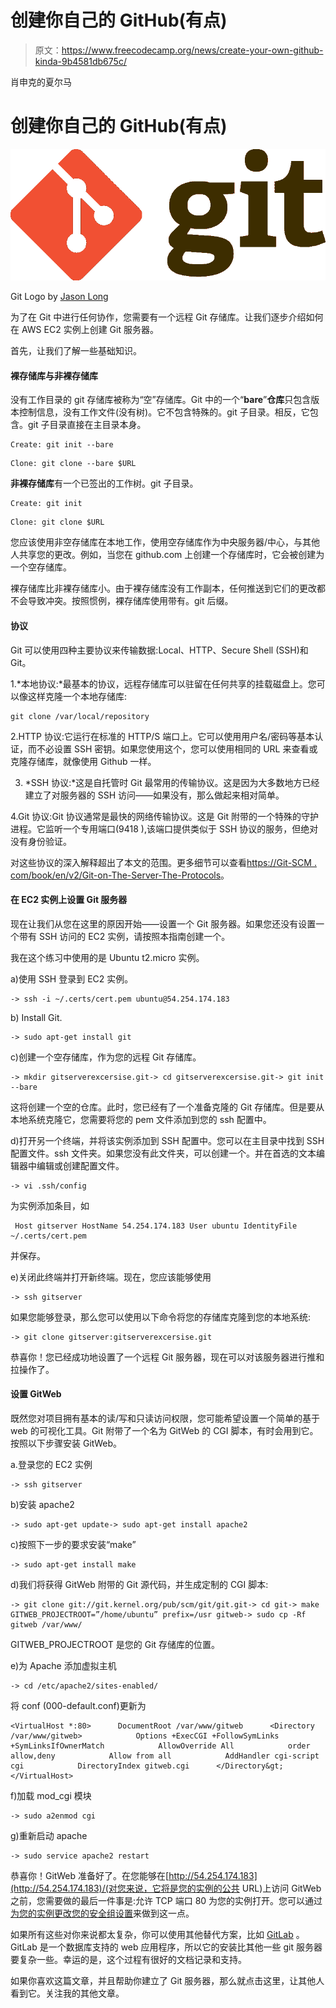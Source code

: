 # 创建你自己的 GitHub(有点)

> 原文：<https://www.freecodecamp.org/news/create-your-own-github-kinda-9b4581db675c/>

肖申克的夏尔马

# 创建你自己的 GitHub(有点)

![jA95J8tg2JMxx-zLD2ORofiNNj7pMPdmiAB7](img/5eab3c3cf030398e3be4f80030e4a97e.png)

Git Logo by [Jason Long](http://twitter.com/jasonlong)

为了在 Git 中进行任何协作，您需要有一个远程 Git 存储库。让我们逐步介绍如何在 AWS EC2 实例上创建 Git 服务器。

首先，让我们了解一些基础知识。

#### 裸存储库与非裸存储库

没有工作目录的 git 存储库被称为“空”存储库。Git 中的一个“**bare**”**仓库**只包含版本控制信息，没有工作文件(没有树)。它不包含特殊的。git 子目录。相反，它包含。git 子目录直接在主目录本身。

```
Create: git init --bare
```

```
Clone: git clone --bare $URL
```

**非裸存储库**有一个已签出的工作树。git 子目录。

```
Create: git init
```

```
Clone: git clone $URL
```

您应该使用非空存储库在本地工作，使用空存储库作为中央服务器/中心，与其他人共享您的更改。例如，当您在 github.com 上创建一个存储库时，它会被创建为一个空存储库。

裸存储库比非裸存储库小。由于裸存储库没有工作副本，任何推送到它们的更改都不会导致冲突。按照惯例，裸存储库使用带有。git 后缀。

#### 协议

Git 可以使用四种主要协议来传输数据:Local、HTTP、Secure Shell (SSH)和 Git。

1.*本地协议:*最基本的协议，远程存储库可以驻留在任何共享的挂载磁盘上。您可以像这样克隆一个本地存储库:

```
git clone /var/local/repository
```

2.HTTP 协议:它运行在标准的 HTTP/S 端口上。它可以使用用户名/密码等基本认证，而不必设置 SSH 密钥。如果您使用这个，您可以使用相同的 URL 来查看或克隆存储库，就像使用 Github 一样。

3. *SSH 协议:*这是自托管时 Git 最常用的传输协议。这是因为大多数地方已经建立了对服务器的 SSH 访问——如果没有，那么做起来相对简单。

4.Git 协议:Git 协议通常是最快的网络传输协议。这是 Git 附带的一个特殊的守护进程。它监听一个专用端口(9418 ),该端口提供类似于 SSH 协议的服务，但绝对没有身份验证。

对这些协议的深入解释超出了本文的范围。更多细节可以查看[https://Git-SCM . com/book/en/v2/Git-on-The-Server-The-Protocols](https://git-scm.com/book/en/v2/Git-on-the-Server-The-Protocols)。

#### 在 EC2 实例上设置 Git 服务器

现在让我们从您在这里的原因开始——设置一个 Git 服务器。如果您还没有设置一个带有 SSH 访问的 EC2 实例，请按照本指南创建一个。

我在这个练习中使用的是 Ubuntu t2.micro 实例。

a)使用 SSH 登录到 EC2 实例。

```
-> ssh -i ~/.certs/cert.pem ubuntu@54.254.174.183
```

b) Install Git.

```
-> sudo apt-get install git
```

c)创建一个空存储库，作为您的远程 Git 存储库。

```
-> mkdir gitserverexcersise.git-> cd gitserverexcersise.git-> git init --bare
```

这将创建一个空的仓库。此时，您已经有了一个准备克隆的 Git 存储库。但是要从本地系统克隆它，您需要将您的 pem 文件添加到您的 ssh 配置中。

d)打开另一个终端，并将该实例添加到 SSH 配置中。您可以在主目录中找到 SSH 配置文件。ssh 文件夹。如果您没有此文件夹，可以创建一个。并在首选的文本编辑器中编辑或创建配置文件。

```
-> vi .ssh/config
```

为实例添加条目，如

```
 Host gitserver HostName 54.254.174.183 User ubuntu IdentityFile ~/.certs/cert.pem
```

并保存。

e)关闭此终端并打开新终端。现在，您应该能够使用

```
-> ssh gitserver
```

如果您能够登录，那么您可以使用以下命令将您的存储库克隆到您的本地系统:

```
-> git clone gitserver:gitserverexcersise.git
```

恭喜你！您已经成功地设置了一个远程 Git 服务器，现在可以对该服务器进行推和拉操作了。

#### 设置 GitWeb

既然您对项目拥有基本的读/写和只读访问权限，您可能希望设置一个简单的基于 web 的可视化工具。Git 附带了一个名为 GitWeb 的 CGI 脚本，有时会用到它。按照以下步骤安装 GitWeb。

a.登录您的 EC2 实例

```
-> ssh gitserver
```

b)安装 apache2

```
-> sudo apt-get update-> sudo apt-get install apache2
```

c)按照下一步的要求安装“make”

```
-> sudo apt-get install make
```

d)我们将获得 GitWeb 附带的 Git 源代码，并生成定制的 CGI 脚本:

```
-> git clone git://git.kernel.org/pub/scm/git/git.git-> cd git-> make GITWEB_PROJECTROOT=”/home/ubuntu” prefix=/usr gitweb-> sudo cp -Rf gitweb /var/www/
```

GITWEB_PROJECTROOT 是您的 Git 存储库的位置。

e)为 Apache 添加虚拟主机

```
-> cd /etc/apache2/sites-enabled/
```

将 conf (000-default.conf)更新为

```
<VirtualHost *:80>      DocumentRoot /var/www/gitweb      <Directory /var/www/gitweb>            Options +ExecCGI +FollowSymLinks +SymLinksIfOwnerMatch            AllowOverride All            order allow,deny            Allow from all            AddHandler cgi-script cgi            DirectoryIndex gitweb.cgi      </Directory&gt;</VirtualHost>
```

f)加载 mod_cgi 模块

```
-> sudo a2enmod cgi
```

g)重新启动 apache

```
-> sudo service apache2 restart
```

恭喜你！GitWeb 准备好了。在您能够在[http://54.254.174.183](http://54.254.174.183)/(对您来说，它将是您的实例的公共 URL)上访问 GitWeb 之前，您需要做的最后一件事是:允许 TCP 端口 80 为您的实例打开。您可以通过[为您的实例更改您的安全组设置](http://docs.aws.amazon.com/AWSEC2/latest/UserGuide/authorizing-access-to-an-instance.html)来做到这一点。

如果所有这些对你来说都太复杂，你可以使用其他替代方案，比如 [GitLab](https://about.gitlab.com/) 。GitLab 是一个数据库支持的 web 应用程序，所以它的安装比其他一些 git 服务器要复杂一些。幸运的是，这个过程有很好的文档记录和支持。

如果你喜欢这篇文章，并且帮助你建立了 Git 服务器，那么就点击这里，让其他人看到它。关注我的其他文章。